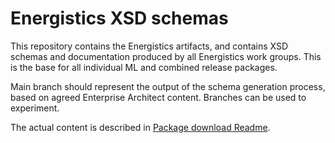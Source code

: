 # Energistics XSD schemas

This repository contains the Energistics artifacts, and contains XSD schemas and documentation produced by all Energistics work groups. This is the base for all individual ML and combined release packages.

Main branch should represent the output of the schema generation process, based on agreed Enterprise Architect content. Branches can be used to experiment.

The actual content is described in [Package download Readme](./energyml/data/energyML_Download_Package_READ_ME.pdf).
